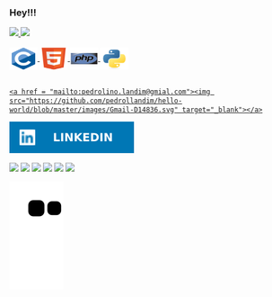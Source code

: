 ### Hey!!!
<div>
  <a href="https://github.com/pedrollandim">
  <img height="180em" src="https://github-readme-stats.vercel.app/api?username=pedrollandim&show_icons=true&theme=tokyonight&include_all_commits=true&count_private=true"/>
  <img height="180em" src="https://github-readme-stats.vercel.app/api/top-langs/?username=pedrollandim&layout=compact&langs_count=7&theme=tokyonight"/>
</div>
  
  <div style="display: inline_block"><br>
  <img align="center" height="40" width="50" src="https://github.com/pedrollandim/hello-world/blob/master/images/c-original.svg">
    <img align="center" height="40" width="50" src="https://github.com/pedrollandim/hello-world/blob/master/images/html5-original.svg">
    <img align="center" height="40" width="50" src="https://github.com/pedrollandim/hello-world/blob/master/images/php-original.svg">
    <img align="center" height="40" width="50" src="https://github.com/pedrollandim/hello-world/blob/master/images/python-original.svg">
    
</div>
 
  ##
  
  <div>
    
    <a href = "mailto:pedrolino.landim@gmial.com"><img src="https://github.com/pedrollandim/hello-world/blob/master/images/Gmail-D14836.svg" target="_blank"></a>
    
  <a href="https://www.linkedin.com/in/pedrolino-landim" target="_blank"><img src="https://github.com/pedrollandim/hello-world/blob/master/images/LinkedIn-0077B5.svg" target="_blank"></a>
    
  </div>
  
  <div> 
  <a href="https://www.youtube.com/channel/UC_-uuuZbY0AAt9CViNzvc-Q" target="_blank"><img src="https://img.shields.io/badge/YouTube-FF0000?style=for-the-badge&logo=youtube&logoColor=white" target="_blank"></a>
  <a href="https://instagram.com/rafaballerini" target="_blank"><img src="https://img.shields.io/badge/-Instagram-%23E4405F?style=for-the-badge&logo=instagram&logoColor=white" target="_blank"></a>
 	<a href="https://www.twitch.tv/rafaballerinii" target="_blank"><img src="https://img.shields.io/badge/Twitch-9146FF?style=for-the-badge&logo=twitch&logoColor=white" target="_blank"></a>
 <a href="https://discord.gg/G9GPg5SA75" target="_blank"><img src="https://img.shields.io/badge/Discord-7289DA?style=for-the-badge&logo=discord&logoColor=white" target="_blank"></a> 
  <a href = "mailto:contato@rafaballerini.tech"><img src="https://img.shields.io/badge/-Gmail-%23333?style=for-the-badge&logo=gmail&logoColor=white" target="_blank"></a>
  <a href="https://www.linkedin.com/in/rafaella-ballerini-45875016a" target="_blank"><img src="https://img.shields.io/badge/-LinkedIn-%230077B5?style=for-the-badge&logo=linkedin&logoColor=white" target="_blank"></a> 
 
  ![Snake animation](https://github.com/rafaballerini/rafaballerini/blob/output/github-contribution-grid-snake.svg)
 
</div>
  
<!--
**pedrollandim/pedrollandim** is a ✨ _special_ ✨ repository because its `README.md` (this file) appears on your GitHub profile.

Here are some ideas to get you started:

- 🔭 I’m currently working on ...
- 🌱 I’m currently learning ...
- 👯 I’m looking to collaborate on ...
- 🤔 I’m looking for help with ...
- 💬 Ask me about ...
- 📫 How to reach me: ...
- 😄 Pronouns: ...
- ⚡ Fun fact: ...
-->
